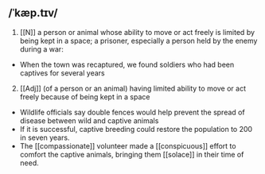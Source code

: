 ## /ˈkæp.tɪv/
1. [[N]]
a person or animal whose ability to move or act freely is limited by being kept in a space; a prisoner, especially a person held by the enemy during a war:

- When the town was recaptured, we found soldiers who had been captives for several years

2. [[Adj]]
(of a person or an animal) having limited ability to move or act freely because of being kept in a space

- Wildlife officials say double fences would help prevent the spread of disease between wild and captive animals
- If it is successful, captive breeding could restore the population to 200 in seven years.
- The [[compassionate]] volunteer made a [[conspicuous]] effort to comfort the captive animals, bringing them [[solace]] in their time of need.